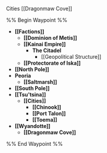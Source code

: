 Cities
[[Dragonmaw Cove]]

%% Begin Waypoint %%
- **[[Factions]]**
	- **[[Dominion of Metis]]**
	- **[[Kainai Empire]]**
		- **The Citadel**
			- [[Geopolitical Structure]]
	- **[[Protectorate of Iska]]**
- **[[North Pole]]**
- **Peoria**
	- **[[Saltmarsh]]**
- **[[South Pole]]**
- **[[Tsu'tsina]]**
	- **[[Cities]]**
		- **[[Chinook]]**
		- **[[Port Talon]]**
		- **[[Toema]]**
- **[[Wyandotte]]**
	- **[[Dragonmaw Cove]]**

%% End Waypoint %%

